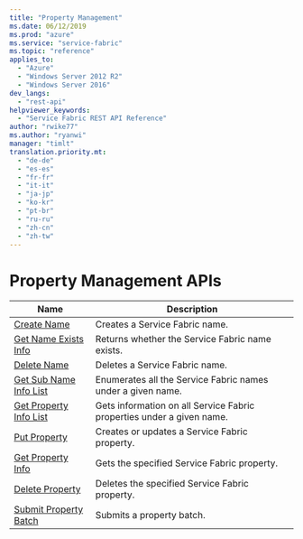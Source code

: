 ```yaml
---
title: "Property Management"
ms.date: 06/12/2019
ms.prod: "azure"
ms.service: "service-fabric"
ms.topic: "reference"
applies_to: 
  - "Azure"
  - "Windows Server 2012 R2"
  - "Windows Server 2016"
dev_langs: 
  - "rest-api"
helpviewer_keywords: 
  - "Service Fabric REST API Reference"
author: "rwike77"
ms.author: "ryanwi"
manager: "timlt"
translation.priority.mt: 
  - "de-de"
  - "es-es"
  - "fr-fr"
  - "it-it"
  - "ja-jp"
  - "ko-kr"
  - "pt-br"
  - "ru-ru"
  - "zh-cn"
  - "zh-tw"
---
```

# Property Management APIs

| Name | Description |
| --- | --- |
| [Create Name](sfclient-v65-api-createname.md) | Creates a Service Fabric name.<br/> |
| [Get Name Exists Info](sfclient-v65-api-getnameexistsinfo.md) | Returns whether the Service Fabric name exists.<br/> |
| [Delete Name](sfclient-v65-api-deletename.md) | Deletes a Service Fabric name.<br/> |
| [Get Sub Name Info List](sfclient-v65-api-getsubnameinfolist.md) | Enumerates all the Service Fabric names under a given name.<br/> |
| [Get Property Info List](sfclient-v65-api-getpropertyinfolist.md) | Gets information on all Service Fabric properties under a given name.<br/> |
| [Put Property](sfclient-v65-api-putproperty.md) | Creates or updates a Service Fabric property.<br/> |
| [Get Property Info](sfclient-v65-api-getpropertyinfo.md) | Gets the specified Service Fabric property.<br/> |
| [Delete Property](sfclient-v65-api-deleteproperty.md) | Deletes the specified Service Fabric property.<br/> |
| [Submit Property Batch](sfclient-v65-api-submitpropertybatch.md) | Submits a property batch.<br/> |

